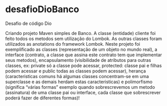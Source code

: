 # desafioDioBanco
Desafio de código Dio

Criando projeto Maven simples de Banco.
A classe (entidade) cliente foi feito todos os metodos sem utilização do Lombok.
As outras classes foram utilizados as anotations do framework Lombok.
Neste projeto foi exemplificado as classes (representação de um objeto no mundo real), a interface (contrato, a classe que assina este contrato tem que implementar seus metodos), encapsulamento (visibilidade de atributos para outras classes, ex: private só a classe pode acessar, protected: classe pai e filhas podem acessar e public todas as classes podem acessar), herança (caracteristicas comuns há algumas classes concentram-se em uma superclasse e as demais herdam estas caracteristicas) e polimorfismo (significa “várias formas” exemplo quando sobrescrevemos um metodo (assinatura) de uma classe pai ou interface, cada classe que sobrescrever poderá fazer de diferentes formas)!
